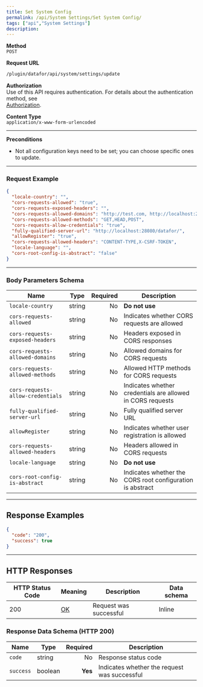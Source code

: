 ```yaml
---
title: Set System Config
permalink: /api/System Settings/Set System Config/
tags: ["api","System Settings"]
description: 
---
```


**Method**  
`POST`

**Request URL**
```html
/plugin/datafor/api/system/settings/update
```

**Authorization**  
Use of this API requires authentication. For details about the authentication method, see  
[Authorization](/api/index/#_5-authentication-security).

**Content Type**  
`application/x-www-form-urlencoded`

---

**Preconditions**
- Not all configuration keys need to be set; you can choose specific ones to update.

---

### **Request Example**

```json
{
  "locale-country": "",
  "cors-requests-allowed": "true",
  "cors-requests-exposed-headers": "",
  "cors-requests-allowed-domains": "http://test.com, http://localhost:28080, http://localhost:63342, https://login.microsoftonline.com, null",
  "cors-requests-allowed-methods": "GET,HEAD,POST",
  "cors-requests-allow-credentials": "true",
  "fully-qualified-server-url": "http://localhost:28080/datafor/",
  "allowRegister": "true",
  "cors-requests-allowed-headers": "CONTENT-TYPE,X-CSRF-TOKEN",
  "locale-language": "",
  "cors-root-config-is-abstract": "false"
}
```

---

### **Body Parameters Schema**

| Name                                      | Type   | Required | Description                                      |
|-------------------------------------------|--------|---------:|--------------------------------------------------|
| `locale-country`                          | string | No       | **Do not use**                                   |
| `cors-requests-allowed`                   | string | No       | Indicates whether CORS requests are allowed     |
| `cors-requests-exposed-headers`           | string | No       | Headers exposed in CORS responses               |
| `cors-requests-allowed-domains`           | string | No       | Allowed domains for CORS requests               |
| `cors-requests-allowed-methods`           | string | No       | Allowed HTTP methods for CORS requests          |
| `cors-requests-allow-credentials`         | string | No       | Indicates whether credentials are allowed in CORS requests |
| `fully-qualified-server-url`              | string | No       | Fully qualified server URL                      |
| `allowRegister`                           | string | No       | Indicates whether user registration is allowed  |
| `cors-requests-allowed-headers`           | string | No       | Headers allowed in CORS requests                |
| `locale-language`                         | string | No       | **Do not use**                                   |
| `cors-root-config-is-abstract`            | string | No       | Indicates whether the CORS root configuration is abstract |

---

## **Response Examples**

```json
{
  "code": "200",
  "success": true
}
```

---

## **HTTP Responses**

| HTTP Status Code | Meaning                                                                 | Description | Data schema |
|------------------|-------------------------------------------------------------------------|------------|------------|
| 200              | [OK](https://tools.ietf.org/html/rfc7231#section-6.3.1)                | Request was successful | Inline     |

### **Response Data Schema (HTTP 200)**

| Name      | Type    | Required | Description                          |
|-----------|---------|---------:|--------------------------------------|
| `code`    | string  | No       | Response status code                |
| `success` | boolean | **Yes**  | Indicates whether the request was successful |

